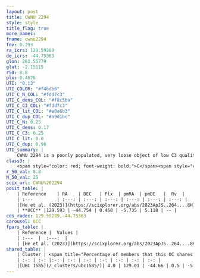 ```yaml
---
layout: post
title: CWNU 2294
style: style
title_flag: true
more_names: 
fname: cwnu2294
fov: 0.293
ra_icrs: 129.59289
de_icrs: -44.75363
glon: 263.55779
glat: -2.15115
r50: 8.8
plx: 0.4676
UTI: "0.13"
UTI_COLOR: "#f4bdb6"
UTI_C_N_COL: "#fdd7c3"
UTI_C_dens_COL: "#f8c5ba"
UTI_C_C3_COL: "#fdd7c3"
UTI_C_lit_COL: "#e0a6b3"
UTI_C_dup_COL: "#a9d1bc"
UTI_C_N: 0.25
UTI_C_dens: 0.17
UTI_C_C3: 0.25
UTI_C_lit: 0.0
UTI_C_dup: 0.96
UTI_summary: |
    CWNU 2294 is a poorly populated, very loose object of low C3 quality. It was recently reported in the literature.This is a unique object, which shares a very small percentage of members with at least one previously reported entry.
class3: |
    <span style="color: red; font-weight: bold;">C</span><span style="color: red; font-weight: bold;">C</span>
r_50_val: 8.8
N_50_val: 25
scix_url: CWNU%202294
posit_table: |
    | Reference    | RA    | DEC   | Plx  | pmRA  | pmDE   |  Rv  |
    | :---         | :---: | :---: | :---: | :---: | :---: | :---: |
    |[He et al. (2023)](https://scixplorer.org/abs/2023ApJS..264....8H) | 129.601 | -44.776 | 0.454 | -5.746 | 5.101 | -- |
    | **UCC** |129.593 | -44.754 | 0.468 | -5.735 | 5.118 | -- | 
cds_radec: 129.59289,-44.75363
carousel: UCC
fpars_table: |
    | Reference |  Values |
    | :---  |  :---:  |
    | [He et al. (2023)](https://scixplorer.org/abs/2023ApJS..264....8H) | `A0=1.6, m-M=11.5, logAge=7.5` |
shared_table: |
    | Cluster | <span title="Percentage of members that this OC shares with the ones listed">%</span>   | RA   | DEC   | Plx   | pmRA  | pmDE  | Rv | UTI |
    | :-: | :-: |:-: | :-: | :-: | :-: | :-: | :-: | :-: |
    |[UBC 1585](/_clusters/ubc1585/)| 4.0 | 129.01 | -44.66 | 0.5 | -5.52 | 5.0 | 26.52 |0.63 |
---
```

